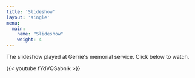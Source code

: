 ```yaml
---
title: 'Slideshow'
layout: 'single'
menu:
  main:
    name: "Slideshow"
    weight: 4
---
```


The slideshow played at Gerrie's memorial service. Click below to watch. 

{{< youtube fYdVQSabnlk >}}